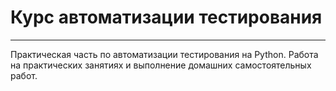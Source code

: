 # Курс автоматизации тестирования 
---
Практическая часть по автоматизации тестирования на Python. Работа на практических занятиях и выполнение домашних самостоятельных работ.
